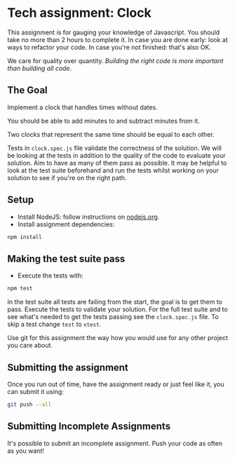 # Tech assignment: Clock

This assignment is for gauging your knowledge of Javascript.
You should take no more than 2 hours to complete it.
In case you are done early: look at ways to refactor your code.
In case you're not finished: that's also OK.

We care for quality over quantity.
_Building the right code is more important than building all code_.

## The Goal

Implement a clock that handles times without dates.

You should be able to add minutes to and subtract minutes from it.

Two clocks that represent the same time should be equal to each other.

Tests in `clock.spec.js` file validate the correctness of the solution. We will be looking at the tests in addition to the quality of the code to evaluate your solution. Aim to have as many of them pass as possible. It may be helpful to look at the test suite beforehand and run the tests whilst working on your solution to see if you're on the right path.

## Setup

- Install NodeJS: follow instructions on [nodejs.org](https://nodejs.org/).
- Install assignment dependencies:

```bash
npm install
```

## Making the test suite pass

- Execute the tests with:

```bash
npm test
```

In the test suite all tests are failing from the start, the goal is to get them to pass. Execute the tests to validate your solution. For the full test suite and to see what's needed to get the tests passing see the `clock.spec.js` file. To skip a test change `test` to `xtest`.

Use git for this assignment the way how you would use for any other project you care about.

## Submitting the assignment

Once you run out of time, have the assignment ready or just feel like it, you can submit it using:

```bash
git push --all
```

## Submitting Incomplete Assignments

It's possible to submit an incomplete assignment. Push your code as often as you want!
